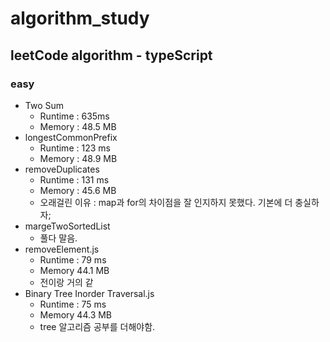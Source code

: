 # algorithm_study

## leetCode algorithm - typeScript

### easy

 - Two Sum
    - Runtime : 635ms
    - Memory : 48.5 MB
- longestCommonPrefix
   - Runtime : 123 ms
   - Memory : 48.9 MB
- removeDuplicates
   - Runtime : 131 ms
   - Memory : 45.6 MB
   - 오래걸린 이유 : map과 for의 차이점을 잘 인지하지 못했다. 기본에 더 충실하자;
- margeTwoSortedList
   - 풀다 말음.
- removeElement.js
   - Runtime : 79 ms
   - Memory 44.1 MB
   - 전이랑 거의 같 
- Binary Tree Inorder Traversal.js
   - Runtime : 75 ms
   - Memory 44.3 MB
   - tree 알고리즘 공부를 더해야함.
   